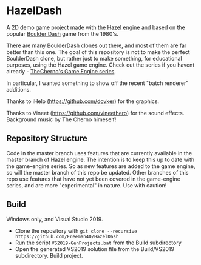 # HazelDash
A 2D demo game project made with the [Hazel engine](https://github.com/TheCherno/Hazel) and based on the popular [Boulder Dash](https://boulder-dash.com) game from the 1980's.

There are many BoulderDash clones out there, and most of them are far better than this one.  The goal of this repository is not to make the perfect BoulderDash clone, but rather just to make something, for educational purposes, using the Hazel game engine.  Check out the series if you havent already - [TheCherno's Game Engine series](https://www.youtube.com/playlist?list=PLlrATfBNZ98dC-V-N3m0Go4deliWHPFwT).

In particular, I wanted something to show off the recent "batch renderer" additions.

Thanks to iHelp (https://github.com/dovker) for the graphics.

Thanks to Vineet (https://github.com/vineethero) for the sound effects.  Background music by The Cherno himeself!

## Repository Structure
Code in the master branch uses features that are currently available in the master branch of Hazel engine.  The intention is to keep this up to date with the game-engine series.  So as new features are added to the game engine, so will the master branch of this repo be updated.
Other branches of this repo use features that have not yet been covered in the game-engine series, and are more "experimental" in nature.  Use with caution!

## Build
Windows only, and Visual Studio 2019.

* Clone the repository with `git clone --recursive https://github.com/Freeman40/HazelDash`
* Run the script `VS2019-GenProjects.bat` from the Build subdirectory
* Open the generated VS2019 solution file from the Build/VS2019 subdirectory.  Build project.
